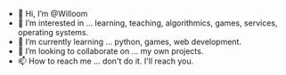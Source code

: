 - 👋 Hi, I’m @Willoom
- 👀 I’m interested in ... learning, teaching, algorithmics, games, services, operating systems.
- 🌱 I’m currently learning ... python, games, web development.
- 💞️ I’m looking to collaborate on ... my own projects.
- 📫 How to reach me ... don't do it. I'll reach you.

<!---
Willoom/Willoom is a ✨ special ✨ repository because its `README.md` (this file) appears on your GitHub profile.
You can click the Preview link to take a look at your changes.
--->
